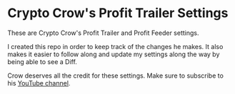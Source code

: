 # Crypto Crow's Profit Trailer Settings

These are Crypto Crow's Profit Trailer and Profit Feeder settings.

I created this repo in order to keep track of the changes he makes. It also makes it easier to follow along and update my settings along the way by being able to see a Diff.

Crow deserves all the credit for these settings. Make sure to subscribe to his [YouTube channel](https://www.youtube.com/channel/UCwsRWmIL5XKqFtdytBfeX0g).
